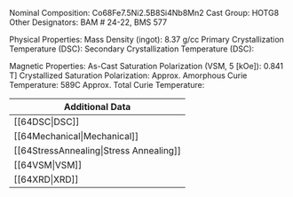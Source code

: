 Nominal Composition: Co68Fe7.5Ni2.5B8Si4Nb8Mn2
Cast Group: HOTG8
Other Designators: BAM # 24-22, BMS 577
 
Physical Properties:
Mass Density (ingot): 8.37 g/cc
 Primary Crystallization Temperature (DSC):
Secondary Crystallization Temperature (DSC):

Magnetic Properties:
As-Cast Saturation Polarization (VSM, 5 [kOe]): 0.841 T]
Crystallized Saturation Polarization: 
Approx. Amorphous Curie Temperature: 589C
Approx. Total Curie Temperature: 

| Additional Data                         |
| --------------------------------------- |
| [[64DSC\|DSC]]                          |
| [[64Mechanical\|Mechanical]]            |
| [[64StressAnnealing\|Stress Annealing]] |
| [[64VSM\|VSM]]                          |
| [[64XRD\|XRD]]                          |
